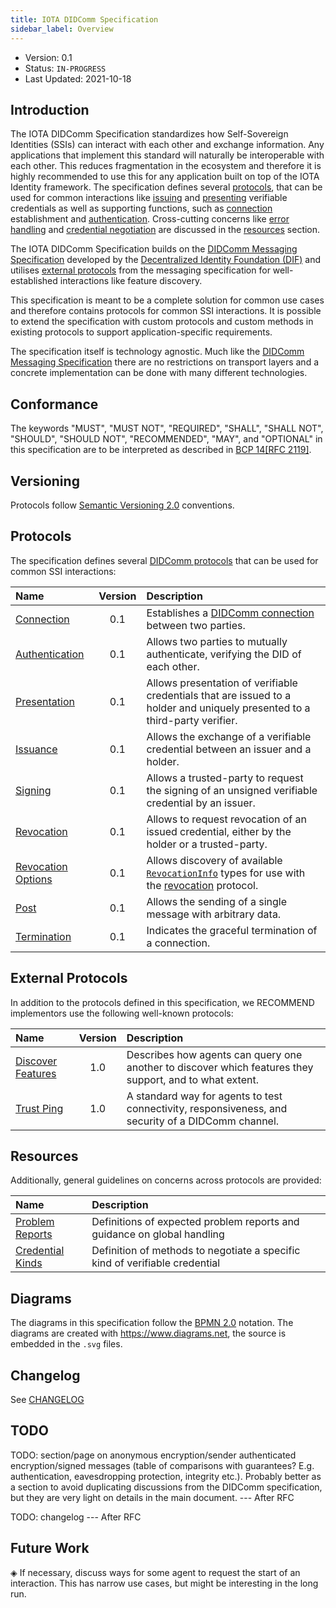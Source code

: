 ```yaml
---
title: IOTA DIDComm Specification
sidebar_label: Overview
---
```


- Version: 0.1
- Status: `IN-PROGRESS`
- Last Updated: 2021-10-18

## Introduction

The IOTA DIDComm Specification standardizes how Self-Sovereign Identities (SSIs) can interact with each other and exchange information. Any applications that implement this standard will naturally be interoperable with each other. This reduces fragmentation in the ecosystem and therefore it is highly recommended to use this for any application built on top of the IOTA Identity framework. The specification defines several [protocols](#protocols), that can be used for common interactions like [issuing](./protocols/issuance) and [presenting](./protocols/presentation) verifiable credentials as well as supporting functions, such as [connection](./protocols/connection) establishment and [authentication](./protocols/authentication.md). Cross-cutting concerns like [error handling](./resources/problem-reports.md) and [credential negotiation](./resources/credential-kinds.md) are discussed in the [resources](#resources) section.

The IOTA DIDComm Specification builds on the [DIDComm Messaging Specification](https://identity.foundation/didcomm-messaging/spec/) developed by the [Decentralized Identity Foundation (DIF)](https://identity.foundation/) and utilises [external protocols](#external-protocols) from the messaging specification for well-established interactions like feature discovery.

This specification is meant to be a complete solution for common use cases and therefore contains protocols for common SSI interactions. It is possible to extend the specification with custom protocols and custom methods in existing protocols to support application-specific requirements. 

The specification itself is technology agnostic. Much like the [DIDComm Messaging Specification](https://identity.foundation/didcomm-messaging/spec/) there are no restrictions on transport layers and a concrete implementation can be done with many different technologies.

## Conformance

The keywords "MUST", "MUST NOT", "REQUIRED", "SHALL", "SHALL
NOT", "SHOULD", "SHOULD NOT", "RECOMMENDED",  "MAY", and
"OPTIONAL" in this specification are to be interpreted as described in
[BCP 14](https://www.rfc-editor.org/info/bcp14)[[RFC 2119]](https://www.rfc-editor.org/rfc/rfc2119.txt).

## Versioning

Protocols follow [Semantic Versioning 2.0](https://semver.org/) conventions.

## Protocols

The specification defines several [DIDComm protocols](https://identity.foundation/didcomm-messaging/spec/#protocols) that can be used for common SSI interactions:

| Name | Version | Description | 
| :--- | :---: | :--- |
| [Connection](./protocols/connection.md) | 0.1 | Establishes a [DIDComm connection](https://identity.foundation/didcomm-messaging/spec/#connections) between two parties. |
| [Authentication](./protocols/authentication.md) | 0.1 | Allows two parties to mutually authenticate, verifying the DID of each other. |
| [Presentation](./protocols/presentation.md) | 0.1 | Allows presentation of verifiable credentials that are issued to a holder and uniquely presented to a third-party verifier. |
| [Issuance](./protocols/issuance.md) | 0.1 | Allows the exchange of a verifiable credential between an issuer and a holder. | 
| [Signing](./protocols/signing.md) | 0.1 | Allows a trusted-party to request the signing of an unsigned verifiable credential by an issuer. |
| [Revocation](./protocols/revocation.md) | 0.1 | Allows to request revocation of an issued credential, either by the holder or a trusted-party. |
| [Revocation Options](./protocols/revocation-options.md) | 0.1 | Allows discovery of available [`RevocationInfo`](./protocols/revocation#RevocationInfo) types for use with the [revocation](./protocols/revocation) protocol. |
| [Post](./protocols/post.md) | 0.1 | Allows the sending of a single message with arbitrary data. |
| [Termination](./protocols/termination.md) | 0.1 | Indicates the graceful termination of a connection. |

## External Protocols

In addition to the protocols defined in this specification, we RECOMMEND implementors use the following well-known protocols:

| Name | Version | Description |
| :--- | :---: | :--- | 
| [Discover Features](https://github.com/decentralized-identity/didcomm-messaging/blob/9039564e143380a0085a788b6dfd20e63873b9ca/docs/spec-files/feature_discovery.md) | 1.0 | Describes how agents can query one another to discover which features they support, and to what extent. |
| [Trust Ping](https://github.com/decentralized-identity/didcomm-messaging/blob/9039564e143380a0085a788b6dfd20e63873b9ca/docs/spec-files/trustping.md) | 1.0 | A standard way for agents to test connectivity, responsiveness, and security of a DIDComm channel. | 

## Resources

Additionally, general guidelines on concerns across protocols are provided:

| Name | Description |
| :--- | :--- |
| [Problem Reports](./resources/problem-reports.md) | Definitions of expected problem reports and guidance on global handling |
| [Credential Kinds](./resources/credential-kinds.md) | Definition of methods to negotiate a specific kind of verifiable credential |

## Diagrams

The diagrams in this specification follow the [BPMN 2.0](https://www.omg.org/spec/BPMN/2.0/) notation. The diagrams are created with https://www.diagrams.net, the source is embedded in the `.svg` files. 
## Changelog

See [CHANGELOG](./CHANGELOG)

## TODO
TODO: section/page on anonymous encryption/sender authenticated encryption/signed messages (table of comparisons with guarantees? E.g. authentication, eavesdropping protection, integrity etc.). Probably better as a section to avoid duplicating discussions from the DIDComm specification, but they are very light on details in the main document. --- After RFC

TODO: changelog --- After RFC

## Future Work

◈ If necessary, discuss ways for some agent to request the start of an interaction. This has narrow use cases, but might be interesting in the long run.
